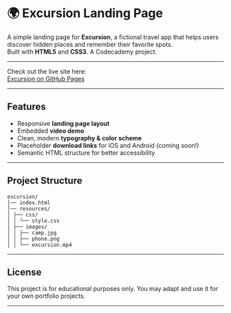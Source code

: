 # 🌍 Excursion Landing Page

A simple landing page for **Excursion**, a fictional travel app that helps users discover hidden places and remember their favorite spots.  
Built with **HTML5** and **CSS3**.
A Codecademy project.

---

Check out the live site here:  
[Excursion on GitHub Pages](https://molly-romanis.github.io/excursion/)

---

## Features
- Responsive **landing page layout**
- Embedded **video demo**
- Clean, modern **typography & color scheme**
- Placeholder **download links** for iOS and Android (coming soon!)
- Semantic HTML structure for better accessibility

---

## Project Structure

```
excursion/
│── index.html
│── resources/
│ ├── css/
│ │ └── style.css
│ ├── images/
│ │ ├── camp.jpg
│ │ ├── phone.png
│ │ └── excursion.mp4
```


---

## License

This project is for educational purposes only.
You may adapt and use it for your own portfolio projects.

---
